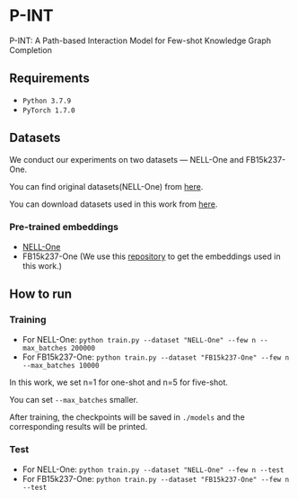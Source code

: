 # P-INT
P-INT: A Path-based Interaction Model for Few-shot Knowledge Graph Completion

## Requirements
* ``Python 3.7.9 ``
* ``PyTorch 1.7.0``

## Datasets
We conduct our experiments on two datasets — NELL-One and FB15k237-One. 

You can find original datasets(NELL-One) from [here](https://github.com/xwhan/One-shot-Relational-Learning).

You can download datasets used in this work from [here](https://drive.google.com/drive/folders/16pamNJ-8gDPC2qaObN0pr93xeqdzq4Sq?usp=sharing).

### Pre-trained embeddings
* [NELL-One](https://drive.google.com/file/d/1XXvYpTSTyCnN-PBdUkWBXwXBI99Chbps/view?usp=sharing)
* FB15k237-One   (We use this [repository](https://github.com/thunlp/OpenKE) to get the embeddings used in this work.)

## How to run

### Training
* For NELL-One: ``python train.py --dataset "NELL-One" --few n --max_batches 200000``
* For FB15k237-One: ``python train.py --dataset "FB15k237-One" --few n --max_batches 10000``

In this work, we set n=1 for one-shot and n=5 for five-shot. 

You can set ``--max_batches`` smaller.

After training, the checkpoints will be saved in `./models` and the corresponding results will be printed.

### Test
* For NELL-One: ``python train.py --dataset "NELL-One" --few n --test``
* For FB15k237-One: ``python train.py --dataset "FB15k237-One" --few n --test``

